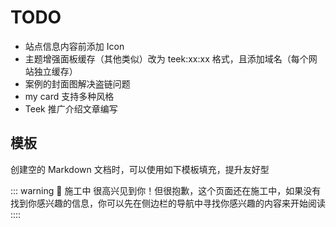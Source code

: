 # TODO

- 站点信息内容前添加 Icon
- 主题增强面板缓存（其他类似）改为 teek:xx:xx 格式，且添加域名（每个网站独立缓存）
- 案例的封面图解决盗链问题
- my card 支持多种风格
- Teek 推广介绍文章编写

## 模板

创建空的 Markdown 文档时，可以使用如下模板填充，提升友好型

::: warning 🚧 施工中
很高兴见到你！但很抱歉，这个页面还在施工中，如果没有找到你感兴趣的信息，你可以先在侧边栏的导航中寻找你感兴趣的内容来开始阅读
::::
